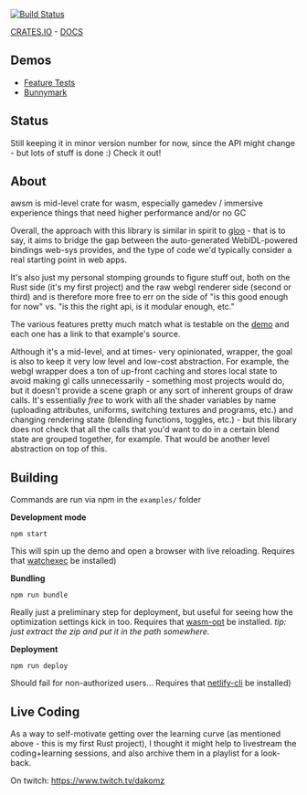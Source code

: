 [![Build Status](https://travis-ci.org/dakom/awsm.svg?branch=master)](https://travis-ci.org/dakom/awsm)

[CRATES.IO](https://crates.io/crates/awsm) - [DOCS](https://docs.rs/awsm)

## Demos

* [Feature Tests](https://awsm.netlify.com/) 
* [Bunnymark](https://dakom.github.io/rust-bunnymark/)

## Status

Still keeping it in minor version number for now, since the API might change - but lots of stuff is done :) Check it out!

## About

awsm is mid-level crate for wasm, especially gamedev / immersive experience things that need higher performance and/or no GC

Overall, the approach with this library is similar in spirit to [gloo](https://github.com/rustwasm/gloo) - that is to say, it aims to bridge the gap between the auto-generated WebIDL-powered bindings web-sys provides, and the type of code we'd typically consider a real starting point in web apps.

It's also just my personal stomping grounds to figure stuff out, both on the Rust side (it's my first project) and the raw webgl renderer side (second or third) and is therefore more free to err on the side of "is this good enough for now" vs. "is this the right api, is it modular enough, etc."

The various features pretty much match what is testable on the [demo](https://awsm.netlify.com/) and each one has a link to that example's source.

Although it's a mid-level, and at times- very opinionated, wrapper, the goal is also to keep it very low level and low-cost abstraction. For example, the webgl wrapper does a ton of up-front caching and stores local state to avoid making gl calls unnecessarily - something most projects would do, but it doesn't provide a scene graph or any sort of inherent groups of draw calls. It's essentially _free_ to work with all the shader variables by name (uploading attributes, uniforms, switching textures and programs, etc.) and changing rendering state (blending functions, toggles, etc.) - but this library does not check that all the calls that you'd want to do in a certain blend state are grouped together, for example. That would be another level abstraction on top of this.

## Building 

Commands are run via npm in the `examples/` folder

**Development mode**

`npm start`

This will spin up the demo and open a browser with live reloading. Requires that [watchexec](https://github.com/watchexec/watchexec) be installed)

**Bundling** 

`npm run bundle` 

Really just a preliminary step for deployment, but useful for seeing how the optimization settings kick in too. Requires that [wasm-opt](https://github.com/WebAssembly/binaryen) be installed. _tip: just extract the zip and put it in the path somewhere._

**Deployment** 

`npm run deploy` 

Should fail for non-authorized users... Requires that [netlify-cli](https://www.netlify.com/docs/cli/) be installed)

## Live Coding 

As a way to self-motivate getting over the learning curve (as mentioned above - this is my first Rust project), I thought it might help to livestream the coding+learning sessions, and also archive them in a playlist for a look-back.

On twitch: https://www.twitch.tv/dakomz
